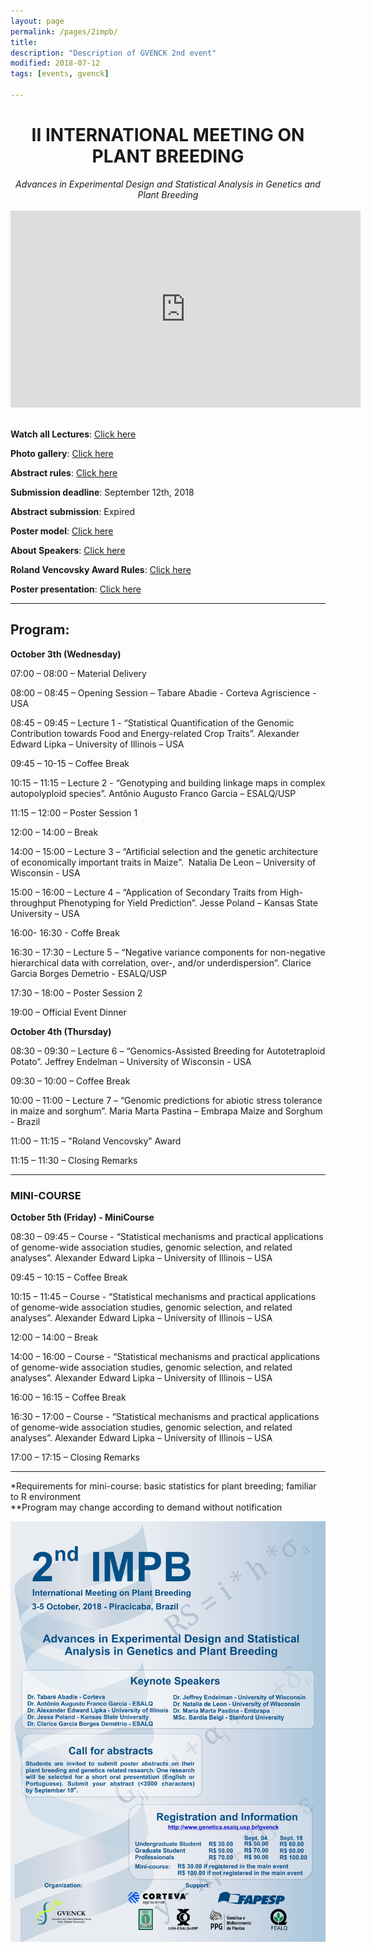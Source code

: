 ```yaml
---
layout: page
permalink: /pages/2impb/
title: 
description: "Description of GVENCK 2nd event"
modified: 2018-07-12
tags: [events, gvenck]

---
```


<center><h1>II INTERNATIONAL MEETING ON PLANT BREEDING</h1>
<i>Advances in Experimental Design and Statistical Analysis in Genetics and Plant Breeding</i>
<br><br>

<iframe width="560" height="315" src="https://www.youtube.com/embed/i5kKPzIIvtE?controls=0" frameborder="0" allow="accelerometer; autoplay; encrypted-media; gyroscope; picture-in-picture" allowfullscreen></iframe></center>
<br>

**Watch all Lectures**: [Click here](https://www.youtube.com/playlist?list=PLQgoXUJx1_7lty9r18f9ESlCeYXJR2tHy)

**Photo gallery**: [Click here](about:blank)

<!-- **Registration**: [Click here](http://fealq.org.br/en/informacoes-do-evento/?id=664)   -->
  
**Abstract rules**: [Click here](../abstract-rules/)  
  
**Submission deadline**: September 12th, 2018  
  
**Abstract submission**: Expired  
  
**Poster model**: [Click here](../files/model-poster.pptx)  
  
**About Speakers**: [Click here](../speakers2impb/)  

**Roland Vencovsky Award Rules**: [Click here](../award-rules/)  
  
**Poster presentation**: [Click here](../2impbposters/)  
  
<center><hr></center>

## Program:

**October 3th (Wednesday)**

07:00 – 08:00 – Material Delivery

08:00 – 08:45 – Opening Session – Tabare Abadie - Corteva Agriscience - USA

08:45 – 09:45 – Lecture 1 - “Statistical Quantification of the Genomic Contribution towards Food and Energy-related Crop Traits”. Alexander Edward Lipka – University of Illinois – USA

09:45 – 10-15 – Coffee Break

10:15 – 11:15 – Lecture 2 - “Genotyping and building linkage maps in complex autopolyploid species”. Antônio Augusto Franco Garcia – ESALQ/USP 

11:15 – 12:00 – Poster Session 1

12:00 – 14:00 – Break

14:00 – 15:00 – Lecture 3 – “Artificial selection and the genetic architecture of economically important traits in Maize”.  Natalia De Leon – University of Wisconsin - USA

15:00 – 16:00 – Lecture 4 – “Application of Secondary Traits from High-throughput Phenotyping for Yield Prediction”. Jesse Poland – Kansas State University – USA

16:00- 16:30 - Coffe Break

16:30 – 17:30 – Lecture 5 – “Negative variance components for non-negative hierarchical data with correlation, over-, and/or underdispersion”. Clarice Garcia Borges Demetrio - ESALQ/USP

17:30 – 18:00 – Poster Session 2

19:00 – Official Event Dinner

**October 4th (Thursday)**

08:30 – 09:30 – Lecture 6 – “Genomics-Assisted Breeding for Autotetraploid Potato”. Jeffrey Endelman – University of Wisconsin - USA

09:30 – 10:00 – Coffee Break

10:00 – 11:00 – Lecture 7 – “Genomic predictions for abiotic stress tolerance in maize and sorghum”. Maria Marta Pastina – Embrapa Maize and Sorghum - Brazil

11:00 – 11:15 – "Roland Vencovsky" Award

11:15 – 11:30 – Closing Remarks

<center><hr></center>

### MINI-COURSE

**October 5th (Friday) - MiniCourse**

08:30 – 09:45 – Course - “Statistical mechanisms and practical applications of genome-wide association studies, genomic selection, and related analyses”. Alexander Edward Lipka – University of Illinois – USA

09:45 – 10:15 – Coffee Break

10:15 – 11:45 – Course - “Statistical mechanisms and practical applications of genome-wide association studies, genomic selection, and related analyses”. Alexander Edward Lipka – University of Illinois – USA

12:00 – 14:00 – Break

14:00 – 16:00 – Course - “Statistical mechanisms and practical applications of genome-wide association studies, genomic selection, and related analyses”. Alexander Edward Lipka – University of Illinois – USA

16:00 – 16:15 – Coffee Break

16:30 – 17:00 – Course - “Statistical mechanisms and practical applications of genome-wide association studies, genomic selection, and related analyses”. Alexander Edward Lipka – University of Illinois – USA

17:00 – 17:15 – Closing Remarks

<center><hr></center>

*Requirements for mini-course: basic statistics for plant breeding; familiar to R environment  
**Program may change according to demand without notification  

![banner](../images/poster_2impb2.png)
